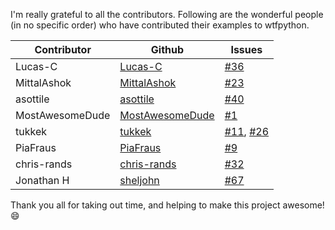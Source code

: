 I'm really grateful to all the contributors. Following are the wonderful people (in no specific order) who have contributed their examples to wtfpython.

| Contributor | Github | Issues |
|-------------|--------|--------|
| Lucas-C | [Lucas-C](https://github.com/Lucas-C) | [#36](https:/github.com/satwikkansal/wtfpython/issues/36) |
| MittalAshok | [MittalAshok](https://github.com/MittalAshok) | [#23](https:/github.com/satwikkansal/wtfpython/issues/23) |
| asottile | [asottile](https://github.com/asottile) | [#40](https:/github.com/satwikkansal/wtfpython/issues/40) |
| MostAwesomeDude | [MostAwesomeDude](https://github.com/MostAwesomeDude) | [#1](https:/github.com/satwikkansal/wtfpython/issues/1) |
| tukkek | [tukkek](https://github.com/tukkek) | [#11](https:/github.com/satwikkansal/wtfpython/issues/11), [#26](https:/github.com/satwikkansal/wtfpython/issues/26) |
| PiaFraus | [PiaFraus](https://github.com/PiaFraus) | [#9](https:/github.com/satwikkansal/wtfpython/issues/9) |
| chris-rands | [chris-rands](https://github.com/chris-rands) | [#32](https:/github.com/satwikkansal/wtfpython/issues/32) |
| Jonathan H | [sheljohn](https://github.com/sheljohn) | [#67](https://github.com/satwikkansal/wtfpython/issues/67) |

Thank you all for taking out time, and helping to make this project awesome! :smile:
